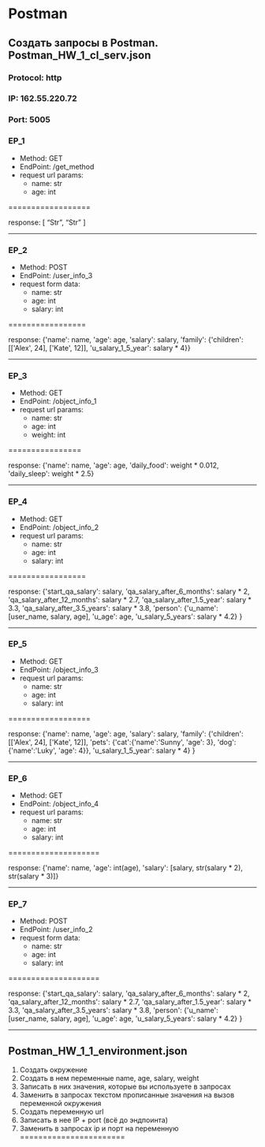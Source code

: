 # Postman
## Создать запросы в Postman. Postman_HW_1_cl_serv.json
### Protocol: http
### IP: 162.55.220.72
### Port: 5005

### EP_1
* Method: GET
* EndPoint: /get_method
* request url params: 
    + name: str
    + age: int

==================

response: 
[
    “Str”,
    “Str”
]

*****************


### EP_2
* Method: POST
* EndPoint: /user_info_3
* request form data: 
    + name: str
    + age: int
    + salary: int

=================

response: 
{'name': name,
          'age': age,
          'salary': salary,
          'family': {'children': [['Alex', 24], ['Kate', 12]],
                     'u_salary_1_5_year': salary * 4}}


****************

### EP_3
* Method: GET
* EndPoint: /object_info_1
* request url params: 
    + name: str
    + age: int
    + weight: int

================

response: 
{'name': name,
          'age': age,
          'daily_food': weight * 0.012,
          'daily_sleep': weight * 2.5}


*****************

### EP_4
* Method: GET
* EndPoint: /object_info_2
* request url params: 
    + name: str
    + age: int
    + salary: int

=================

response: 
{'start_qa_salary': salary,
          'qa_salary_after_6_months': salary * 2,
          'qa_salary_after_12_months': salary * 2.7,
          'qa_salary_after_1.5_year': salary * 3.3,
          'qa_salary_after_3.5_years': salary * 3.8,
          'person': {'u_name': [user_name, salary, age],
                     'u_age': age,
                     'u_salary_5_years': salary * 4.2}
          }


******************

### EP_5
* Method: GET
* EndPoint: /object_info_3
* request url params: 
    + name: str
    + age: int
    + salary: int

==================

response: 
{'name': name,
          'age': age,
          'salary': salary,
          'family': {'children': [['Alex', 24], ['Kate', 12]],
                     'pets': {'cat':{'name':'Sunny',
                                     'age': 3},
                              'dog':{'name':'Luky',
                                     'age': 4}},
                     'u_salary_1_5_year': salary * 4}
          }


*******************

### EP_6
* Method: GET
* EndPoint: /object_info_4
* request url params: 
    + name: str
    + age: int
    + salary: int

====================

response: 
{'name': name,
          'age': int(age),
          'salary': [salary, str(salary * 2), str(salary * 3)]}


********************

### EP_7
* Method: POST
* EndPoint: /user_info_2
* request form data: 
    + name: str
    + age: int
    + salary: int

====================

response: 
{'start_qa_salary': salary,
          'qa_salary_after_6_months': salary * 2,
          'qa_salary_after_12_months': salary * 2.7,
          'qa_salary_after_1.5_year': salary * 3.3,
          'qa_salary_after_3.5_years': salary * 3.8,
          'person': {'u_name': [user_name, salary, age],
                     'u_age': age,
                     'u_salary_5_years': salary * 4.2}
          }

**********************
          
## Postman_HW_1_1_environment.json
1. Создать окружение
2. Создать в нем переменные name, age, salary, weight
3. Записать в них значения, которые вы используете в запросах
4. Заменить в запросах текстом прописанные значения на вызов переменной окружения
5. Создать переменную url
6. Записать в нее IP + port (всё до эндпоинта)
7. Заменить в запросах ip и порт на переменную
=======================
